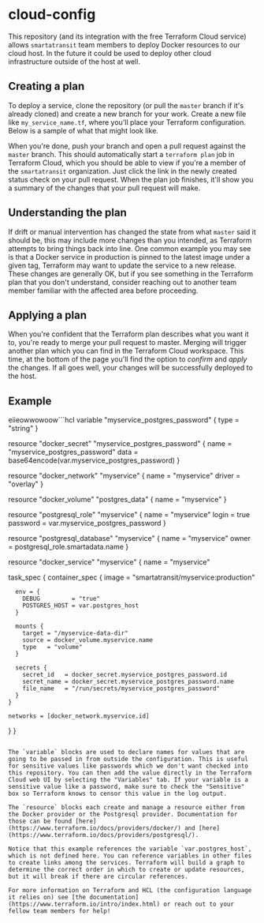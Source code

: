 # cloud-config
This repository (and its integration with the free Terraform Cloud service) allows `smartatransit` team members to deploy Docker resources to our cloud host. In the future it could be used to deploy other cloud infrastructure outside of the host at well.

## Creating a plan
To deploy a service, clone the repository (or pull the `master` branch if it's already cloned) and create a new branch for your work. Create a new file like `my_service_name.tf`, where you'll place your Terraform configuration. Below is a sample of what that might look like.

When you're done, push your branch and open a pull request against the `master` branch. This should automatically start a `terraform plan` job in Terraform Cloud, which you should be able to view if you're a member of the `smartatransit` organization. Just click the link in the newly created status check on your pull request. When the plan job finishes, it'll show you a summary of the changes that your pull request will make.

## Understanding the plan
If drift or manual intervention has changed the state from what `master` said it should be, this may include more changes than you intended, as Terraform attempts to bring things back into line. One common example you may see is that a Docker service in production is pinned to the latest image under a given tag, Terraform may want to update the service to a new release. These changes are generally OK, but if you see something in the Terraform plan that you don't understand, consider reaching out to another team member familiar with the affected area before proceeding.

## Applying a plan
When you're confident that the Terraform plan describes what you want it to, you're ready to merge your pull request to master. Merging will trigger another plan which you can find in the Terraform Cloud workspace. This time, at the bottom of the page you'll find the option to _confirm_ and _apply_ the changes. If all goes well, your changes will be  successfully deployed to the host.

## Example

eiieowwowoow```hcl
variable "myservice_postgres_password" {
  type = "string"
}

resource "docker_secret" "myservice_postgres_password" {
  name = "myservice_postgres_password"
  data = base64encode(var.myservice_postgres_password)
}

resource "docker_network" "myservice" {
  name   = "myservice"
  driver = "overlay"
}

resource "docker_volume" "postgres_data" {
  name = "myservice"
}

resource "postgresql_role" "myservice" {
  name     = "myservice"
  login    = true
  password = var.myservice_postgres_password
}

resource "postgresql_database" "myservice" {
  name  = "myservice"
  owner = postgresql_role.smartadata.name
}

resource "docker_service" "myservice" {
  name = "myservice"

  task_spec {
    container_spec {
      image = "smartatransit/myservice:production"

      env = {
        DEBUG         = "true"
        POSTGRES_HOST = var.postgres_host
      }

      mounts {
        target = "/myservice-data-dir"
        source = docker_volume.myservice.name
        type   = "volume"
      }

      secrets {
        secret_id   = docker_secret.myservice_postgres_password.id
        secret_name = docker_secret.myservice_postgres_password.name
        file_name   = "/run/secrets/myservice_postgres_password"
      }
    }

    networks = [docker_network.myservice.id]
  }
}
```

The `variable` blocks are used to declare names for values that are going to be passed in from outside the configuration. This is useful for sensitive values like passwords which we don't want checked into this repository. You can then add the value directly in the Terraform Cloud web UI by selecting the "Variables" tab. If your variable is a sensitive value like a password, make sure to check the "Sensitive" box so Terraform knows to censor this value in the log output.

The `resource` blocks each create and manage a resource either from the Docker provider or the Postgresql provider. Documentation for those can be found [here](https://www.terraform.io/docs/providers/docker/) and [here](https://www.terraform.io/docs/providers/postgresql/).

Notice that this example references the variable `var.postgres_host`, which is not defined here. You can reference variables in other files to create links among the services. Terraform will build a graph to determine the correct order in which to create or update resources, but it will break if there are circular references.

For more information on Terraform and HCL (the configuration language it relies on) see [the documentation](https://www.terraform.io/intro/index.html) or reach out to your fellow team members for help!
